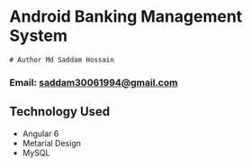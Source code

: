 # Android Banking Management System
```
# Author Md Saddam Hossain
```
### Email: saddam30061994@gmail.com

## Technology Used
- Angular 6
- Metarial Design
- MySQL
